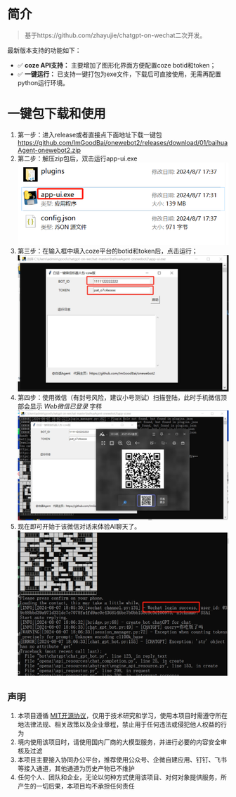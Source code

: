 # 简介

> 基于https://github.com/zhayujie/chatgpt-on-wechat二次开发。

最新版本支持的功能如下：

-  ✅   **coze API支持：** 主要增加了图形化界面方便配置coze botid和token；
-  ✅   **一键运行：** 已支持一键打包为exe文件，下载后可直接使用，无需再配置python运行环境。

# 一键包下载和使用
1. 第一步：进入release或者直接点下面地址下载一键包
https://github.com/ImGoodBai/onewebot2/releases/download/01/baihuaAgent-onewebot2.zip
2. 第二步：解压zip包后，双击运行app-ui.exe
![](res/111.png)
3. 第三步：在输入框中填入coze平台的botid和token后，点击运行；
![](res/222.png)
4. 第四步：使用微信（有封号风险，建议小号测试）扫描登陆，此时手机微信顶部会显示 *Web微信已登录* 字样
![](res/333.png)
5. 现在即可开始于该微信对话来体验AI聊天了。
![](res/555.png)

## 声明

1. 本项目遵循 [MIT开源协议](/LICENSE)，仅用于技术研究和学习，使用本项目时需遵守所在地法律法规、相关政策以及企业章程，禁止用于任何违法或侵犯他人权益的行为
2. 境内使用该项目时，请使用国内厂商的大模型服务，并进行必要的内容安全审核及过滤
3. 本项目主要接入协同办公平台，推荐使用公众号、企微自建应用、钉钉、飞书等接入通道，其他通道为历史产物已不维护
4. 任何个人、团队和企业，无论以何种方式使用该项目、对何对象提供服务，所产生的一切后果，本项目均不承担任何责任

